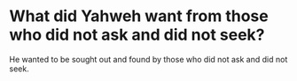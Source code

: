 # What did Yahweh want from those who did not ask and did not seek?

He wanted to be sought out and found by those who did not ask and did not seek.
